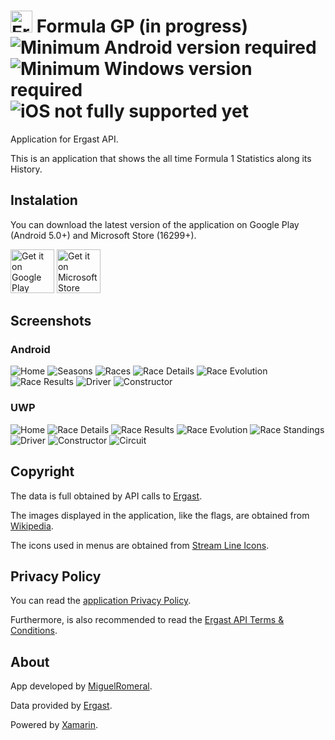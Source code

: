 # <img alt='ErgastAPP' src='https://raw.githubusercontent.com/miguelromeral/ErgastAPP/master/ErgastAPP/ErgastAPP/ErgastApp.ico' height="35" width="auto" /> Formula GP (in progress) ![Minimum Android version required](https://img.shields.io/badge/android-5.0-green) ![Minimum Windows version required](https://img.shields.io/badge/Windows-16299-green) ![iOS not fully supported yet](https://img.shields.io/badge/iOS-7-red)

Application for Ergast API.

This is an application that shows the all time Formula 1 Statistics along its History.

## Instalation

You can download the latest version of the application on Google Play (Android 5.0+) and Microsoft Store (16299+).

<a href='https://play.google.com/store/apps/details?id=es.miguelromeral.formulagp&pcampaignid=pcampaignidMKT-Other-global-all-co-prtnr-py-PartBadge-Mar2515-1'><img alt='Get it on Google Play' src='https://play.google.com/intl/en_us/badges/images/generic/en_badge_web_generic.png' height="70" width="auto" /></a>
<a href='//www.microsoft.com/store/apps/9N739RJ76595?cid=storebadge&ocid=badge'><img src='https://assets.windowsphone.com/85864462-9c82-451e-9355-a3d5f874397a/English_get-it-from-MS_InvariantCulture_Default.png' alt='Get it on Microsoft Store' height='70' width='auto'/></a>

## Screenshots

### Android

![Home](https://github.com/miguelromeral/ErgastAPP/blob/master/Screenshots/Android/Home.jpg)
![Seasons](https://github.com/miguelromeral/ErgastAPP/blob/master/Screenshots/Android/Seasons.jpg)
![Races](https://github.com/miguelromeral/ErgastAPP/blob/master/Screenshots/Android/Races.jpg)
![Race Details](https://github.com/miguelromeral/ErgastAPP/blob/master/Screenshots/Android/RaceDetails.jpg)
![Race Evolution](https://github.com/miguelromeral/ErgastAPP/blob/master/Screenshots/Android/RaceEvolution.jpg)
![Race Results](https://github.com/miguelromeral/ErgastAPP/blob/master/Screenshots/Android/RaceResults.jpg)
![Driver](https://github.com/miguelromeral/ErgastAPP/blob/master/Screenshots/Android/Driver.jpg)
![Constructor](https://github.com/miguelromeral/ErgastAPP/blob/master/Screenshots/Android/Constructor.jpg)

### UWP

![Home](https://github.com/miguelromeral/ErgastAPP/blob/master/Screenshots/UWP/Home.png)
![Race Details](https://github.com/miguelromeral/ErgastAPP/blob/master/Screenshots/UWP/race.png)
![Race Results](https://github.com/miguelromeral/ErgastAPP/blob/master/Screenshots/UWP/results.png)
![Race Evolution](https://github.com/miguelromeral/ErgastAPP/blob/master/Screenshots/UWP/evolution.png)
![Race Standings](https://github.com/miguelromeral/ErgastAPP/blob/master/Screenshots/UWP/standings.png)
![Driver](https://github.com/miguelromeral/ErgastAPP/blob/master/Screenshots/UWP/driver.png)
![Constructor](https://github.com/miguelromeral/ErgastAPP/blob/master/Screenshots/UWP/constructor.png)
![Circuit](https://github.com/miguelromeral/ErgastAPP/blob/master/Screenshots/UWP/circuit.png)

## Copyright

The data is full obtained by API calls to [Ergast](https://ergast.com/mrd/).

The images displayed in the application, like the flags, are obtained from [Wikipedia](https://en.wikipedia.org/wiki/Main_Page).

The icons used in menus are obtained from [Stream Line Icons](https://app.streamlineicons.com/).

## Privacy Policy

You can read the [application Privacy Policy](https://github.com/miguelromeral/ErgastAPP/blob/master/PRIVACY-POLICY.md).

Furthermore, is also recommended to read the [Ergast API Terms & Conditions](https://ergast.com/mrd/terms/).

## About

App developed by [MiguelRomeral](https://www.linkedin.com/in/miguelromeral/).

Data provided by [Ergast](https://ergast.com/mrd/).

Powered by [Xamarin](https://dotnet.microsoft.com/apps/xamarin).
